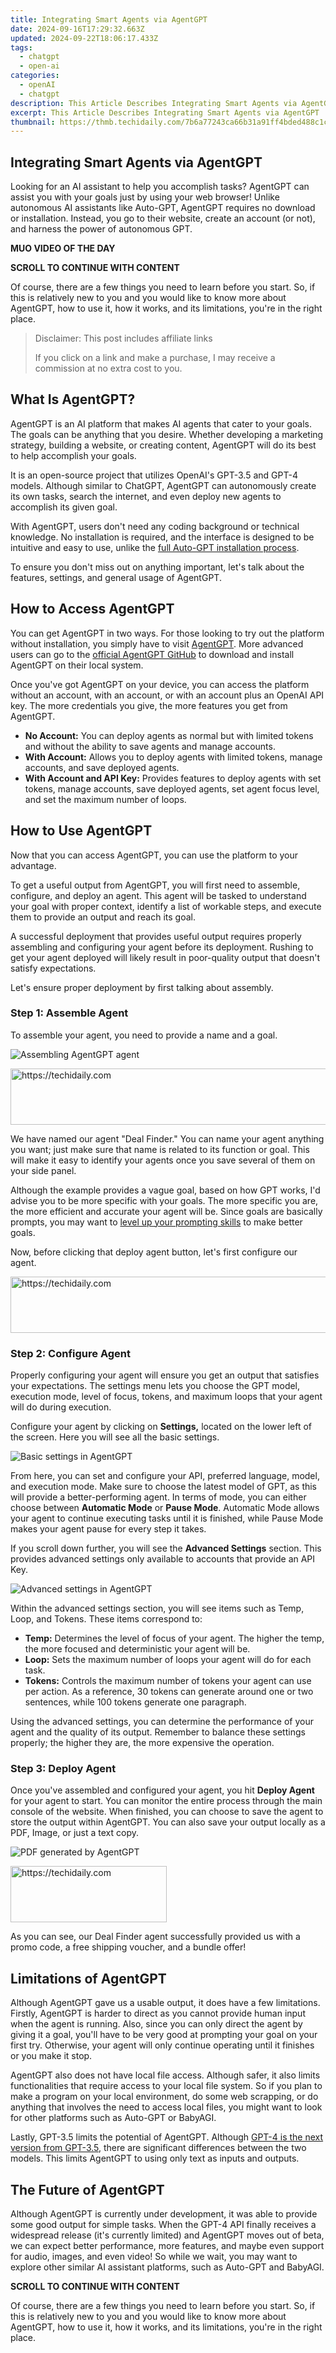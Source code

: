 ```yaml
---
title: Integrating Smart Agents via AgentGPT
date: 2024-09-16T17:29:32.663Z
updated: 2024-09-22T18:06:17.433Z
tags:
  - chatgpt
  - open-ai
categories:
  - openAI
  - chatgpt
description: This Article Describes Integrating Smart Agents via AgentGPT
excerpt: This Article Describes Integrating Smart Agents via AgentGPT
thumbnail: https://thmb.techidaily.com/7b6a77243ca66b31a91ff4bded488c1c26ccff28e8356d366094a908c72413f6.jpg
---
```


## Integrating Smart Agents via AgentGPT

 Looking for an AI assistant to help you accomplish tasks? AgentGPT can assist you with your goals just by using your web browser! Unlike autonomous AI assistants like Auto-GPT, AgentGPT requires no download or installation. Instead, you go to their website, create an account (or not), and harness the power of autonomous GPT.

**MUO VIDEO OF THE DAY**

**SCROLL TO CONTINUE WITH CONTENT**

 Of course, there are a few things you need to learn before you start. So, if this is relatively new to you and you would like to know more about AgentGPT, how to use it, how it works, and its limitations, you're in the right place.

>  Disclaimer: This post includes affiliate links
>
>  If you click on a link and make a purchase, I may receive a commission at no extra cost to you.
>

## What Is AgentGPT?

 AgentGPT is an AI platform that makes AI agents that cater to your goals. The goals can be anything that you desire. Whether developing a marketing strategy, building a website, or creating content, AgentGPT will do its best to help accomplish your goals.

 It is an open-source project that utilizes OpenAI's GPT-3.5 and GPT-4 models. Although similar to ChatGPT, AgentGPT can autonomously create its own tasks, search the internet, and even deploy new agents to accomplish its given goal.

 With AgentGPT, users don't need any coding background or technical knowledge. No installation is required, and the interface is designed to be intuitive and easy to use, unlike the [full Auto-GPT installation process](https://www.makeuseof.com/how-to-download-install-auto-gpt-step-by-step/).

 To ensure you don't miss out on anything important, let's talk about the features, settings, and general usage of AgentGPT.

## How to Access AgentGPT

 You can get AgentGPT in two ways. For those looking to try out the platform without installation, you simply have to visit [AgentGPT](https://agentgpt.reworkd.ai/). More advanced users can go to the [official AgentGPT GitHub](https://github.com/reworkd/AgentGPT) to download and install AgentGPT on their local system.

 Once you've got AgentGPT on your device, you can access the platform without an account, with an account, or with an account plus an OpenAI API key. The more credentials you give, the more features you get from AgentGPT.

* **No Account:** You can deploy agents as normal but with limited tokens and without the ability to save agents and manage accounts.
* **With Account:** Allows you to deploy agents with limited tokens, manage accounts, and save deployed agents.
* **With Account and API Key:** Provides features to deploy agents with set tokens, manage accounts, save deployed agents, set agent focus level, and set the maximum number of loops.

## How to Use AgentGPT

 Now that you can access AgentGPT, you can use the platform to your advantage.

 To get a useful output from AgentGPT, you will first need to assemble, configure, and deploy an agent. This agent will be tasked to understand your goal with proper context, identify a list of workable steps, and execute them to provide an output and reach its goal.

 A successful deployment that provides useful output requires properly assembling and configuring your agent before its deployment. Rushing to get your agent deployed will likely result in poor-quality output that doesn't satisfy expectations.

 Let's ensure proper deployment by first talking about assembly.

### Step 1: Assemble Agent

 To assemble your agent, you need to provide a name and a goal.

![Assembling AgentGPT agent](https://static1.makeuseofimages.com/wordpress/wp-content/uploads/2023/05/deal-finder.jpg)

<!-- affiliate ads begin -->
<a href="https://aligracehair.sjv.io/c/5597632/2047351/19272" target="_top" id="2047351">
  <img src="//a.impactradius-go.com/display-ad/19272-2047351" border="0" alt="https://techidaily.com" width="728" height="90"/>
</a>
<img height="0" width="0" src="https://aligracehair.sjv.io/i/5597632/2047351/19272" style="position:absolute;visibility:hidden;" border="0" />
<!-- affiliate ads end -->

 We have named our agent "Deal Finder." You can name your agent anything you want; just make sure that name is related to its function or goal. This will make it easy to identify your agents once you save several of them on your side panel.

 Although the example provides a vague goal, based on how GPT works, I'd advise you to be more specific with your goals. The more specific you are, the more efficient and accurate your agent will be. Since goals are basically prompts, you may want to [level up your prompting skills](https://www.makeuseof.com/write-effective-chatgpt-prompts-for-ai-answers/) to make better goals.

 Now, before clicking that deploy agent button, let's first configure our agent.

<!-- affiliate ads begin -->
<a href="https://appsumo.8odi.net/c/5597632/2037358/7443" target="_top" id="2037358">
  <img src="//a.impactradius-go.com/display-ad/7443-2037358" border="0" alt="https://techidaily.com" width="728" height="90"/>
</a>
<img height="0" width="0" src="https://appsumo.8odi.net/i/5597632/2037358/7443" style="position:absolute;visibility:hidden;" border="0" />
<!-- affiliate ads end -->

### Step 2: Configure Agent

 Properly configuring your agent will ensure you get an output that satisfies your expectations. The settings menu lets you choose the GPT model, execution mode, level of focus, tokens, and maximum loops that your agent will do during execution.

 Configure your agent by clicking on **Settings,** located on the lower left of the screen. Here you will see all the basic settings.

![Basic settings in AgentGPT](https://static1.makeuseofimages.com/wordpress/wp-content/uploads/2023/05/basic-settings.jpg)

 From here, you can set and configure your API, preferred language, model, and execution mode. Make sure to choose the latest model of GPT, as this will provide a better-performing agent. In terms of mode, you can either choose between **Automatic Mode** or **Pause Mode**. Automatic Mode allows your agent to continue executing tasks until it is finished, while Pause Mode makes your agent pause for every step it takes.

 If you scroll down further, you will see the **Advanced Settings** section. This provides advanced settings only available to accounts that provide an API Key.

![Advanced settings in AgentGPT](https://static1.makeuseofimages.com/wordpress/wp-content/uploads/2023/05/advanced-settings.jpg)

 Within the advanced settings section, you will see items such as Temp, Loop, and Tokens. These items correspond to:

* **Temp:** Determines the level of focus of your agent. The higher the temp, the more focused and deterministic your agent will be.
* **Loop:** Sets the maximum number of loops your agent will do for each task.
* **Tokens:** Controls the maximum number of tokens your agent can use per action. As a reference, 30 tokens can generate around one or two sentences, while 100 tokens generate one paragraph.

 Using the advanced settings, you can determine the performance of your agent and the quality of its output. Remember to balance these settings properly; the higher they are, the more expensive the operation.

### Step 3: Deploy Agent

 Once you've assembled and configured your agent, you hit **Deploy Agent** for your agent to start. You can monitor the entire process through the main console of the website. When finished, you can choose to save the agent to store the output within AgentGPT. You can also save your output locally as a PDF, Image, or just a text copy.

![PDF generated by AgentGPT](https://static1.makeuseofimages.com/wordpress/wp-content/uploads/2023/05/success.jpg)

<!-- affiliate ads begin -->
<a href="https://bluettius.sjv.io/c/5597632/2139112/17108" target="_top" id="2139112">
  <img src="//a.impactradius-go.com/display-ad/17108-2139112" border="0" alt="https://techidaily.com" width="250" height="90"/>
</a>
<img height="0" width="0" src="https://bluettius.sjv.io/i/5597632/2139112/17108" style="position:absolute;visibility:hidden;" border="0" />
<!-- affiliate ads end -->

 As you can see, our Deal Finder agent successfully provided us with a promo code, a free shipping voucher, and a bundle offer!

## Limitations of AgentGPT

 Although AgentGPT gave us a usable output, it does have a few limitations. Firstly, AgentGPT is harder to direct as you cannot provide human input when the agent is running. Also, since you can only direct the agent by giving it a goal, you'll have to be very good at prompting your goal on your first try. Otherwise, your agent will only continue operating until it finishes or you make it stop.

 AgentGPT also does not have local file access. Although safer, it also limits functionalities that require access to your local file system. So if you plan to make a program on your local environment, do some web scrapping, or do anything that involves the need to access local files, you might want to look for other platforms such as Auto-GPT or BabyAGI.

 Lastly, GPT-3.5 limits the potential of AgentGPT. Although [GPT-4 is the next version from GPT-3.5](http://www.makeuseof.com/gpt-4-vs-gpt-35-differences-explained/), there are significant differences between the two models. This limits AgentGPT to using only text as inputs and outputs.

## The Future of AgentGPT

 Although AgentGPT is currently under development, it was able to provide some good output for simple tasks. When the GPT-4 API finally receives a widespread release (it's currently limited) and AgentGPT moves out of beta, we can expect better performance, more features, and maybe even support for audio, images, and even video! So while we wait, you may want to explore other similar AI assistant platforms, such as Auto-GPT and BabyAGI.

**SCROLL TO CONTINUE WITH CONTENT**

 Of course, there are a few things you need to learn before you start. So, if this is relatively new to you and you would like to know more about AgentGPT, how to use it, how it works, and its limitations, you're in the right place.

<ins class="adsbygoogle"
     style="display:block"
     data-ad-format="autorelaxed"
     data-ad-client="ca-pub-7571918770474297"
     data-ad-slot="1223367746"></ins>

<ins class="adsbygoogle"
     style="display:block"
     data-ad-client="ca-pub-7571918770474297"
     data-ad-slot="8358498916"
     data-ad-format="auto"
     data-full-width-responsive="true"></ins>



